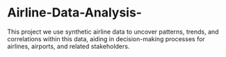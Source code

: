 # Airline-Data-Analysis-
This project we use synthetic airline data to uncover patterns, trends, and correlations within this data, aiding in decision-making processes for airlines, airports, and related stakeholders.

